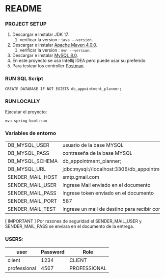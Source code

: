 # README

### PROJECT SETUP

1. Descargar e instalar JDK 17.
    1. verificar la version : `java --version`.
2. Descargar e instalar [Apache Maven 4.0.0](https://maven.apache.org/download.cgi).
    1. verificar la version : `mvn --version`.
3. Descargar e instalar [MySQL 8.0](https://dev.mysql.com/doc/refman/8.0/en/installing.html).
4. En este proyecto se usó Intellij IDEA pero puede usar su preferido
5. Para testear los controller [Postman](https://www.postman.com/downloads/).

### RUN SQL Script
```
CREATE DATABASE IF NOT EXISTS db_appointment_planner;
```

### RUN LOCALLY

Ejecutar el proyecto:

```
mvn spring-boot:run
```
### Variables de entorno

|  |   |
|------------|------------|
| DB_MYSQL_USER | usuario de la base MYSQL  | 
| DB_MYSQL_PASS | contraseña de la base MYSQL  | 
| DB_MYSQL_SCHEMA | db_appointment_planner;  |
| DB_MYSQL_URL | jdbc:mysql://localhost:3306/db_appointment_planner  | 
| SENDER_MAIL_HOST | smtp.gmail.com  | 
| SENDER_MAIL_USER | Ingrese Mail enviado en el documento  |
| SENDER_MAIL_PASS | Ingrese token enviado en el documento  | 
| SENDER_MAIL_PORT | 587  | 
| SENDER_MAIL_TEST | Ingrese un mail de destino para recibir correo  | 

[ IMPORTANT ] Por razones de seguridad el SENDER_MAIL_USER y SENDER_MAIL_PASS se enviara en el documento de la entrega.


### USERS:

| user                       | Password | Role  |
|-----------------------------|----------|-------|
| client             | 1234  | CLIENT |
| professional       | 4567  | PROFESSIONAL |
